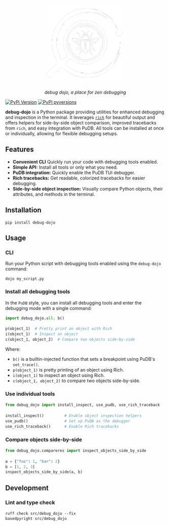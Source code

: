 <p align="center">
  <img src="https://github.com/bwrob/debug-dojo/blob/main/logo/logo_white.png?raw=true" alt="debug dojo" style="width:50%; max-width:400px;"/>
</p>

<p align="center">
    <em>debug dojo, a place for zen debugging</em>
</p>

[![PyPi Version](https://img.shields.io/pypi/v/debug-dojo.svg?style=flat-square)](https://pypi.org/project/debug-dojo)
[![PyPI pyversions](https://img.shields.io/pypi/pyversions/debug-dojo.svg?style=flat-square)](https://pypi.org/pypi/debug-dojo/)

**debug-dojo** is a Python package providing utilities for enhanced debugging and inspection in the terminal. It leverages [`rich`](https://github.com/Textualize/rich) for beautiful output and offers helpers for side-by-side object comparison, improved tracebacks from `rich`, and easy integration with PuDB. All tools can be installed at once or individually, allowing for flexible debugging setups.

## Features

- **Convenient CLI** Quickly run your code with debugging tools enabled.
- **Simple API:** Install all tools or only what you need.
- **PuDB integration:** Quickly enable the PuDB TUI debugger.
- **Rich tracebacks:** Get readable, colorized tracebacks for easier debugging.
- **Side-by-side object inspection:** Visually compare Python objects, their attributes, and methods in the terminal.

## Installation

```console
pip install debug-dojo
```

## Usage

### CLI

Run your Python script with debugging tools enabled using the `debug-dojo` command:

```console
dojo my_script.py
```

### Install all debugging tools

In the `PuDB` style, you can install all debugging tools and enter the debugging mode with a single command:

```python
import debug_dojo.all; b()

p(object_1)  # Pretty print an object with Rich
i(object_1)  # Inspect an object
c(object_1, object_2)  # Compare two objects side-by-side
```

Where:

- `b()` is a builtin-injected function that sets a breakpoint using PuDB's `set_trace()`.
- `p(object_1)` is pretty printing of an object using Rich.
- `i(object_1)` to inspect an object using Rich.
- `c(object_1, object_2)` to compare two objects side-by-side.

### Use individual tools

```python
from debug_dojo import install_inspect, use_pudb, use_rich_traceback

install_inspect()         # Enable object inspection helpers
use_pudb()                # Set up PuDB as the debugger
use_rich_traceback()      # Enable Rich tracebacks
```

### Compare objects side-by-side

```python
from debug_dojo.compareres import inspect_objects_side_by_side

a = {"foo": 1, "bar": 2}
b = [1, 2, 3]
inspect_objects_side_by_side(a, b)
```

## Development

### Lint and type check

```console
ruff check src/debug_dojo --fix
basedpyright src/debug_dojo
```
